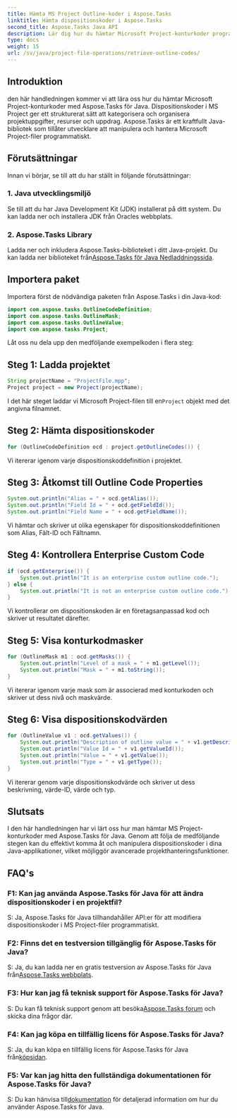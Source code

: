 ```yaml
---
title: Hämta MS Project Outline-koder i Aspose.Tasks
linktitle: Hämta dispositionskoder i Aspose.Tasks
second_title: Aspose.Tasks Java API
description: Lär dig hur du hämtar Microsoft Project-konturkoder programmatiskt med Aspose.Tasks för Java. Förbättra dina projektledningsmöjligheter.
type: docs
weight: 15
url: /sv/java/project-file-operations/retrieve-outline-codes/
---
```

## Introduktion
den här handledningen kommer vi att lära oss hur du hämtar Microsoft Project-konturkoder med Aspose.Tasks för Java. Dispositionskoder i MS Project ger ett strukturerat sätt att kategorisera och organisera projektuppgifter, resurser och uppdrag. Aspose.Tasks är ett kraftfullt Java-bibliotek som tillåter utvecklare att manipulera och hantera Microsoft Project-filer programmatiskt.
## Förutsättningar
Innan vi börjar, se till att du har ställt in följande förutsättningar:
### 1. Java utvecklingsmiljö
Se till att du har Java Development Kit (JDK) installerat på ditt system. Du kan ladda ner och installera JDK från Oracles webbplats.
### 2. Aspose.Tasks Library
 Ladda ner och inkludera Aspose.Tasks-biblioteket i ditt Java-projekt. Du kan ladda ner biblioteket från[Aspose.Tasks för Java Nedladdningssida](https://releases.aspose.com/tasks/java/).
## Importera paket
Importera först de nödvändiga paketen från Aspose.Tasks i din Java-kod:
```java
import com.aspose.tasks.OutlineCodeDefinition;
import com.aspose.tasks.OutlineMask;
import com.aspose.tasks.OutlineValue;
import com.aspose.tasks.Project;
```
Låt oss nu dela upp den medföljande exempelkoden i flera steg:
## Steg 1: Ladda projektet
```java
String projectName = "ProjectFile.mpp";
Project project = new Project(projectName);
```
 I det här steget laddar vi Microsoft Project-filen till en`Project` objekt med det angivna filnamnet.
## Steg 2: Hämta dispositionskoder
```java
for (OutlineCodeDefinition ocd : project.getOutlineCodes()) {
```
Vi itererar igenom varje dispositionskoddefinition i projektet.
## Steg 3: Åtkomst till Outline Code Properties
```java
System.out.println("Alias = " + ocd.getAlias());
System.out.println("Field Id = " + ocd.getFieldId());
System.out.println("Field Name = " + ocd.getFieldName());
```
Vi hämtar och skriver ut olika egenskaper för dispositionskoddefinitionen som Alias, Fält-ID och Fältnamn.
## Steg 4: Kontrollera Enterprise Custom Code
```java
if (ocd.getEnterprise()) {
    System.out.println("It is an enterprise custom outline code.");
} else {
    System.out.println("It is not an enterprise custom outline code.");
}
```
Vi kontrollerar om dispositionskoden är en företagsanpassad kod och skriver ut resultatet därefter.
## Steg 5: Visa konturkodmasker
```java
for (OutlineMask m1 : ocd.getMasks()) {
    System.out.println("Level of a mask = " + m1.getLevel());
    System.out.println("Mask = " + m1.toString());
}
```
Vi itererar igenom varje mask som är associerad med konturkoden och skriver ut dess nivå och maskvärde.
## Steg 6: Visa dispositionskodvärden
```java
for (OutlineValue v1 : ocd.getValues()) {
    System.out.println("Description of outline value = " + v1.getDescription());
    System.out.println("Value Id = " + v1.getValueId());
    System.out.println("Value = " + v1.getValue());
    System.out.println("Type = " + v1.getType());
}
```
Vi itererar genom varje dispositionskodvärde och skriver ut dess beskrivning, värde-ID, värde och typ.
## Slutsats
I den här handledningen har vi lärt oss hur man hämtar MS Project-konturkoder med Aspose.Tasks för Java. Genom att följa de medföljande stegen kan du effektivt komma åt och manipulera dispositionskoder i dina Java-applikationer, vilket möjliggör avancerade projekthanteringsfunktioner.
## FAQ's
### F1: Kan jag använda Aspose.Tasks för Java för att ändra dispositionskoder i en projektfil?
S: Ja, Aspose.Tasks för Java tillhandahåller API:er för att modifiera dispositionskoder i MS Project-filer programmatiskt.
### F2: Finns det en testversion tillgänglig för Aspose.Tasks för Java?
 S: Ja, du kan ladda ner en gratis testversion av Aspose.Tasks för Java från[Aspose.Tasks webbplats](https://releases.aspose.com/).
### F3: Hur kan jag få teknisk support för Aspose.Tasks för Java?
 S: Du kan få teknisk support genom att besöka[Aspose.Tasks forum](https://forum.aspose.com/c/tasks/15) och skicka dina frågor där.
### F4: Kan jag köpa en tillfällig licens för Aspose.Tasks för Java?
 S: Ja, du kan köpa en tillfällig licens för Aspose.Tasks för Java från[köpsidan](https://purchase.aspose.com/temporary-license/).
### F5: Var kan jag hitta den fullständiga dokumentationen för Aspose.Tasks för Java?
 S: Du kan hänvisa till[dokumentation](https://reference.aspose.com/tasks/java/) för detaljerad information om hur du använder Aspose.Tasks för Java.